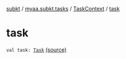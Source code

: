 [subkt](../../index.md) / [myaa.subkt.tasks](../index.md) / [TaskContext](index.md) / [task](./task.md)

# task

`val task: `[`Task`](https://docs.gradle.org/current/javadoc/org/gradle/api/Task.html) [(source)](https://github.com/Myaamori/SubKt/blob/0.1.7/src/main/kotlin/myaa/subkt/tasks/plugin.kt#L192)